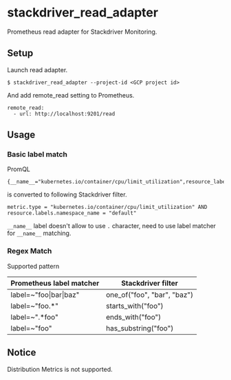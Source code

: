 # stackdriver_read_adapter

Prometheus read adapter for Stackdriver Monitoring.

## Setup

Launch read adapter.

```
$ stackdriver_read_adapter --project-id <GCP project id>
```

And add remote_read setting to Prometheus.

```
remote_read:
  - url: http://localhost:9201/read
```

## Usage
### Basic label match
PromQL
```
{__name__="kubernetes.io/container/cpu/limit_utilization",resource_labels_namespace_name="default"}
```

is converted to following Stackdriver filter.
```
metric.type = "kubernetes.io/container/cpu/limit_utilization" AND resource.labels.namespace_name = "default"
```

`__name__` label doesn't allow to use `.` character, need to use label matcher for `__name__` matching.

### Regex Match
Supported pattern

| Prometheus label matcher | Stackdriver filter |
---------------------------|---------------------
| label=~"foo&#124;bar&#124;baz" | one_of("foo", "bar", "baz") |
| label=~"foo.*" | starts_with("foo") |
| label=~".*foo" | ends_with("foo") |
| label=~"foo" | has_substring("foo") |

## Notice
Distribution Metrics is not supported.
